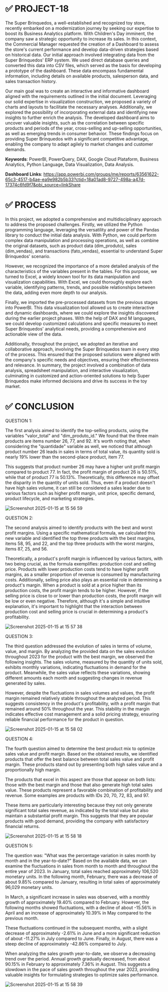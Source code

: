 # ✅ PROJECT-18

The Super Brinquedos, a well-established and recognized toy store, recently embarked on a modernization journey by seeking our expertise to boost its Business Analytics platform. With Children's Day imminent, the company saw a strategic opportunity to increase its sales. In this context, the Commercial Manager requested the creation of a Dashboard to assess the store's current performance and develop data-driven strategies based on historical data. Our initial approach involved integrating data from the Super Brinquedos' ERP system. We used direct database queries and converted this data into CSV files, which served as the basis for developing a prototype of the dashboard. These data encompass fundamental information, including details on available products, salesperson data, and sales transaction history.

Our main goal was to create an interactive and informative dashboard aligned with the requirements outlined in the initial document. Leveraging our solid expertise in visualization construction, we proposed a variety of charts and layouts to facilitate the necessary analyses. Additionally, we explored the possibility of incorporating external data and identifying new insights to further enrich the analysis. The developed dashboard aims to uncover valuable insights, such as the correlation between specific products and periods of the year, cross-selling and up-selling opportunities, as well as emerging trends in consumer behavior. These findings focus on providing Super Brinquedos with a significant competitive advantage, enabling the company to adapt agilely to market changes and customer demands.

**Keywords**: PowerBI, PowerQuery, DAX, Google Cloud Plataform, Business Analytics, Python Language, Data Visualization, Data Analysis.

**Dashboard Links**: https://app.powerbi.com/groups/me/reports/63561622-65c3-4517-b4ae-ea9e982b5b33?ctid=18a01ad8-9727-498a-a47d-17374c6fd9f7&pbi_source=linkShare

# ✅ PROCESS

In this project, we adopted a comprehensive and multidisciplinary approach to address the proposed challenges. Firstly, we utilized the Python programming language, leveraging the versatility and power of the Pandas library to conduct the initial data analysis. With Python, we could perform complex data manipulation and processing operations, as well as combine the original datasets, such as product data (dim_produto), sales (dim_vendas), and transactions (fato_vendas), essential to understand Super Brinquedos' scenario.

However, we recognized the importance of a more detailed analysis of the characteristics of the variables present in the tables. For this purpose, we turned to Excel, a widely known tool for its data manipulation and visualization capabilities. With Excel, we could thoroughly explore each variable, identifying patterns, trends, and possible relationships between the data, adding even more depth to our analysis.

Finally, we imported the pre-processed datasets from the previous stages into PowerBI. This data visualization tool allowed us to create interactive and dynamic dashboards, where we could explore the insights discovered during the earlier project phases. With the help of DAX and M languages, we could develop customized calculations and specific measures to meet Super Brinquedos' analytical needs, providing a comprehensive and actionable view of the data.

Additionally, throughout the project, we adopted an iterative and collaborative approach, involving the Super Brinquedos team in every step of the process. This ensured that the proposed solutions were aligned with the company's specific needs and objectives, ensuring their effectiveness and relevance. In summary, the project involved a combination of data analysis, spreadsheet manipulation, and interactive visualization, culminating in customized and action-oriented solutions to help Super Brinquedos make informed decisions and drive its success in the toy market.

# ✅ CONCLUSION

QUESTION 1: 

The first analysis aimed to identify the top-selling products, using the variables "valor_total" and "dim_produto_id." We found that the three main products are items number 26, 77, and 92. It's worth noting that, when considering the "quantidade" variable as well, we noticed that although product number 26 leads in sales in terms of total value, its quantity sold is nearly 19% lower than the second-place product, item 77.

This suggests that product number 26 may have a higher unit profit margin compared to product 77. In fact, the profit margin of product 26 is 50.51%, while that of product 77 is 50.13%. Theoretically, this difference may offset the disparity in the quantity of units sold. Thus, even if a product doesn't have high sales volume, it can still be considered a sales leader due to various factors such as higher profit margin, unit price, specific demand, product lifecycle, and marketing strategies.

![Screenshot 2025-01-15 at 15 56 59](https://github.com/user-attachments/assets/bb3e52b2-0e2b-4fc3-95ab-26b0e71fccb6)

QUESTION 2:

The second analysis aimed to identify products with the best and worst profit margins. Using a specific mathematical formula, we calculated this new variable and identified the top three products with the best margins, items 58, 95, and 22, and the top three products with the worst margins, items 87, 25, and 56.

Theoretically, a product's profit margin is influenced by various factors, with two being crucial, as the formula exemplifies: production cost and selling price. Products with lower production costs tend to have higher profit margins, as a smaller proportion of revenue is consumed by manufacturing costs. Additionally, selling price also plays an essential role in determining a product's margin. When a product is sold at a price higher than its production costs, the profit margin tends to be higher. However, if the selling price is close to or lower than production costs, the profit margin will be low or even negative. Therefore, although it's a simple and intuitive explanation, it's important to highlight that the interaction between production cost and selling price is crucial in determining a product's profitability.

![Screenshot 2025-01-15 at 15 57 38](https://github.com/user-attachments/assets/2606f316-d49b-4628-a8b2-640d34caf2c7)


QUESTION 3:

The third question addressed the evolution of sales in terms of volume, value, and margin. By analyzing the provided data on the sales evolution throughout 2023 for the product with the best margin, we observed the following insights. The sales volume, measured by the quantity of units sold, exhibits monthly variations, indicating fluctuations in demand for the product. Meanwhile, the sales value reflects these variations, showing different amounts each month and suggesting changes in revenue generated by sales.

However, despite the fluctuations in sales volumes and values, the profit margin remained relatively stable throughout the analyzed period. This suggests consistency in the product's profitability, with a profit margin that remained around 50% throughout the year. This stability in the margin indicates effective cost management and a solid pricing strategy, ensuring reliable financial performance for the product in question.

![Screenshot 2025-01-15 at 15 58 02](https://github.com/user-attachments/assets/1c6100ac-c636-422f-b765-3caf2a481ac3)

QUESTION 4:

The fourth question aimed to determine the best product mix to optimize sales value and profit margin. Based on the obtained results, we identified products that offer the best balance between total sales value and profit margin. These products stand out by presenting both high sales value and a proportionally high margin.

The products that excel in this aspect are those that appear on both lists: those with the best margin and those that also generate high total sales value. These products represent a favorable combination of profitability and revenue. Some examples are products with IDs 20, 70, 72, 83, and 97.

These items are particularly interesting because they not only generate significant total sales revenue, as indicated by the total value but also maintain a substantial profit margin. This suggests that they are popular products with good demand, providing the company with satisfactory financial returns.

![Screenshot 2025-01-15 at 15 58 18](https://github.com/user-attachments/assets/af1da9d5-5257-4c56-9ac5-af8bacaf3ffb)

QUESTION 5:

The question was: "What was the percentage variation in sales month by month and in the year-to-date?" Based on the available data, we can examine the fluctuations in sales from month to month and throughout the entire year of 2023. In January, total sales reached approximately 106,520 monetary units. In the following month, February, there was a decrease of about 9.85% compared to January, resulting in total sales of approximately 96,029 monetary units.

In March, a significant increase in sales was observed, with a monthly growth of approximately 19.40% compared to February. However, the following months showed fluctuations, with a decline of about -15.56% in April and an increase of approximately 10.39% in May compared to the previous month.

These fluctuations continued in the subsequent months, with a slight decrease of approximately -2.61% in June and a more significant reduction of about -11.27% in July compared to June. Finally, in August, there was a steep decline of approximately -42.86% compared to July.

When analyzing the sales growth year-to-date, we observe a decreasing trend over the period. Annual growth gradually decreased, from about 90.15% in February to approximately 7.36% in August. This suggests a slowdown in the pace of sales growth throughout the year 2023, providing valuable insights for formulating strategies to optimize sales performance.

![Screenshot 2025-01-15 at 15 58 39](https://github.com/user-attachments/assets/b1127ec0-6f89-41ab-a692-6d82f14c48d4)

